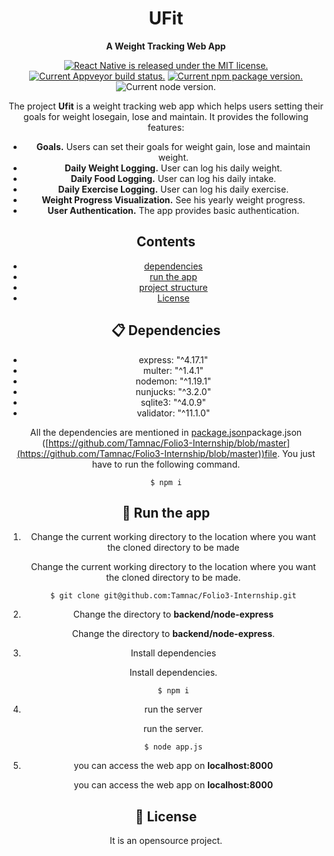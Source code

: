  <div align="center ">  
 <h1> UFit</h1>
 </div>
  <div align="center ">  
<b> </h4>A Weight Tracking Web App </4></b>

 
[<div align="center ">   ![React Native is released under the MIT license.](https://camo.githubusercontent.com/890acbdcb87868b382af9a4b1fac507b9659d9bf/68747470733a2f2f696d672e736869656c64732e696f2f62616467652f6c6963656e73652d4d49542d626c75652e737667)](https://github.com/facebook/react-native/blob/master/LICENSE)[![Current Appveyor build status.](https://camo.githubusercontent.com/63b9522842611b11930fbb57867160a89aaf7c78/68747470733a2f2f63692e6170707665796f722e636f6d2f6170692f70726f6a656374732f7374617475732f6738643538697069336175716474726b2f6272616e63682f6d61737465723f7376673d74727565)](https://ci.appveyor.com/project/facebook/react-native/branch/master)  [ ![Current npm package version.](https://camo.githubusercontent.com/75f980cdcda146e0f7c63dcb504deba3150695ee/68747470733a2f2f62616467652e667572792e696f2f6a732f72656163742d6e61746976652e737667)](https://www.npmjs.org/package/react-native) ![Current node version.](https://camo.githubusercontent.com/75f980cdcda146e0f7c63dcb504deba3150695ee/68747470733a2f2f62616467652e667572792e696f2f6a732f72656163742d6e61746976652e737667)
</div>



The project  **Ufit**  is a weight tracking web app which helps users setting their goals for weight  losegain, lose and maintain. It provides the following features:

-   **Goals.**  Users can set their goals for weight gain, lose and maintain weight.
-   **Daily Weight Logging.**  User can log his daily weight.
-   **Daily Food Logging.**  User can log his daily intake.
-   **Daily Exercise Logging.**  User can log his daily exercise.
-   **Weight Progress Visualization.**  See his yearly weight progress.
-   **User Authentication.**  The app provides basic authentication.

## Contents

* [dependencies](https://github.com/Tamnac/Folio3-Internship/#-dependencies)
* [run the app](https://github.com/Tamnac/Folio3-Internship/#-run-the-app)
 * [project structure](https://github.com/Tamnac/Folio3-Internship/#-project-structure)
* [License](https://github.com/Tamnac/Folio3-Internship/#-license)

## 📋  Dependencies

* express: "^4.17.1"
*   multer: "^1.4.1"
*   nodemon: "^1.19.1"
*   nunjucks: "^3.2.0"
*   sqlite3: "^4.0.9"
*   validator: "^11.1.0"

All the dependencies are mentioned in  [package.json](https://github.com/Tamnac/Folio3-Internship/blob/master)package.json ([https://github.com/Tamnac/Folio3-Internship/blob/master](https://github.com/Tamnac/Folio3-Internship/blob/master))file. You just have to run the following command.

```
$ npm i

```

## 🎉  Run the app

1.  Change the current working directory to the location where you want the cloned directory to be made
    
    Change the current working directory to the location where you want the cloned directory to be made.
    
    ```
    $ git clone git@github.com:Tamnac/Folio3-Internship.git
    
    ```
    
2.  Change the directory to **backend/node-express**
    
    Change the directory to  **backend/node-express**.
    
3.  Install dependencies
    
    Install dependencies.
    
    ```
    $ npm i
    
    ```
    
4.  run the server
    
    run the server.
    
    ```
    $ node app.js
    
    ```
    
5.  you can access the web app on **localhost:8000**
    
    you can access the web app on  **localhost:8000**
    


## 📄  License

It is an opensource project.
